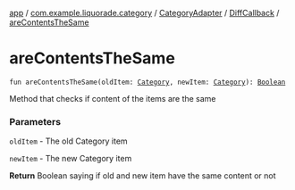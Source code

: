 [app](../../../index.md) / [com.example.liquorade.category](../../index.md) / [CategoryAdapter](../index.md) / [DiffCallback](index.md) / [areContentsTheSame](./are-contents-the-same.md)

# areContentsTheSame

`fun areContentsTheSame(oldItem: `[`Category`](../../../com.example.liquorade.domain/-category/index.md)`, newItem: `[`Category`](../../../com.example.liquorade.domain/-category/index.md)`): `[`Boolean`](https://kotlinlang.org/api/latest/jvm/stdlib/kotlin/-boolean/index.html)

Method that checks if content of the items are the same

### Parameters

`oldItem` - The old Category item

`newItem` - The new Category item

**Return**
Boolean saying if old and new item have the same content or not

